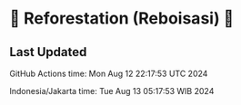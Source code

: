 
# 🌳 Reforestation (Reboisasi) 🌲

## Last Updated

GitHub Actions time: Mon Aug 12 22:17:53 UTC 2024

Indonesia/Jakarta time: Tue Aug 13 05:17:53 WIB 2024
